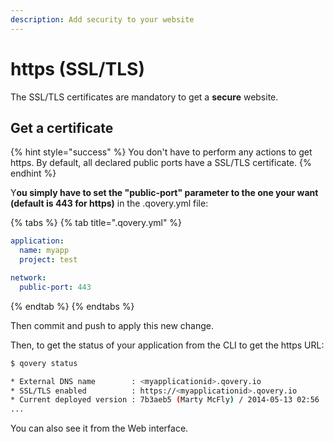 ```yaml
---
description: Add security to your website
---
```


# https \(SSL/TLS\)

The SSL/TLS certificates are mandatory to get a **secure** website.

## Get a certificate

{% hint style="success" %}
You don't have to perform any actions to get https. By default, all declared public ports have a SSL/TLS certificate.
{% endhint %}

Y**ou simply have to set the "public-port" parameter to the one your want \(default is 443 for https\)** in the .qovery.yml file:

{% tabs %}
{% tab title=".qovery.yml" %}
```yaml
application:
  name: myapp
  project: test

network:
  public-port: 443
```
{% endtab %}
{% endtabs %}

Then commit and push to apply this new change.

Then, to get the status of your application from the CLI to get the https URL:

```bash
$ qovery status

* External DNS name        : <myapplicationid>.qovery.io
* SSL/TLS enabled          : https://<myapplicationid>.qovery.io
* Current deployed version : 7b3aeb5 (Marty McFly) / 2014-05-13 02:56
...
```

You can also see it from the Web interface.

